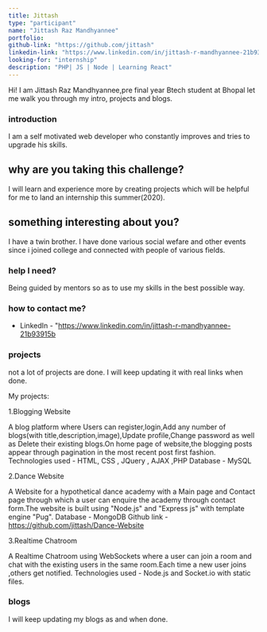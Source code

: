 ```yaml
---
title: Jittash
type: "participant"
name: "Jittash Raz Mandhyannee"
portfolio: 
github-link: "https://github.com/jittash"
linkedin-link: "https://www.linkedin.com/in/jittash-r-mandhyannee-21b93915b"
looking-for: "internship"
description: "PHP| JS | Node | Learning React"
---
```


Hi! I am Jittash Raz Mandhyannee,pre final year Btech student at Bhopal let me walk you through my intro, projects and blogs.

### introduction

I am a self motivated web developer who constantly improves and tries to upgrade his skills.

## why are you taking this challenge?

I will learn and experience more by creating projects which will be helpful for me to land an internship this summer(2020).

## something interesting about you?

I have a twin brother.
I have done various social wefare and other events since i joined college and connected with people of various fields. 

### help I need?

Being guided by mentors so as to use my skills in the best possible way.

### how to contact me?

- LinkedIn - "https://www.linkedin.com/in/jittash-r-mandhyannee-21b93915b

### projects

not a lot of projects are done. I will keep updating it with real links when done.

My projects:

1.Blogging Website

A blog platform where Users can register,login,Add any number of blogs(with title,description,image),Update profile,Change password as well as Delete their existing blogs.On home page of website,the blogging posts appear through pagination in the most recent post first fashion.
Technologies used - HTML, CSS , JQuery , AJAX ,PHP
Database - MySQL

2.Dance Website

A Website for a hypothetical dance academy with a Main page and Contact page through which a user can enquire the academy through contact form.The website is built using "Node.js" and "Express js" with template engine "Pug".
Database - MongoDB
Github link - https://github.com/jittash/Dance-Website

3.Realtime Chatroom

A Realtime Chatroom using WebSockets where a user can join a room and chat with the existing users in the same room.Each time a new user joins ,others get notified.
Technologies used - Node.js and Socket.io with static files.


### blogs

I will keep updating my blogs as and when done.

